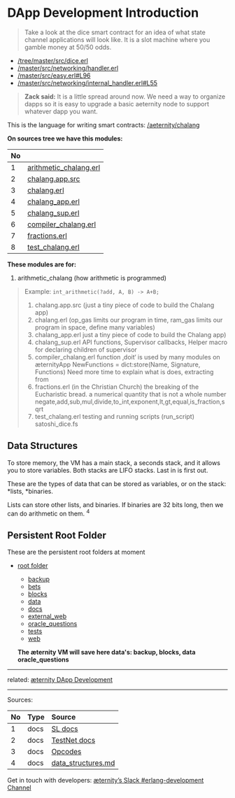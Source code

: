 # DApp Development Introduction

>Take a look at the dice smart contract for an idea of what state
>channel applications will look like. It is a slot machine where you
>gamble money at 50/50 odds.

- [/tree/master/src/dice.erl](../../../../aeternity/testnet/tree/master/src/dice.erl)
- [/master/src/networking/handler.erl](../../../../aeternity/testnet/tree/master/src/networking/handler.erl#L104)
- [/master/src/easy.erl#L96](../../../../aeternity/testnet/tree/master/src/easy.erl#L96)
- [/master/src/networking/internal_handler.erl#L55](../../../../aeternity/testnet/tree/master/src/networking/internal_handler.erl#L55)

>**Zack said:** It is a little spread around now. We need a way to
>organize dapps so it is easy to upgrade a basic aeternity node to
>support whatever dapp you want.

This is the language for writing smart contracts:
[/aeternity/chalang](../../../../aeternity/chalang)

**On sources tree we have this modules:**

| No |                                                                                                |
|:---|:-----------------------------------------------------------------------------------------------|
| 1  | [arithmetic_chalang.erl](../../../../aeternity/chalang/blob/master/src/arithmetic_chalang.erl) |
| 2  | [chalang.app.src](../../../../aeternity/chalang/blob/master/src/chalang.app.src)               |
| 3  | [chalang.erl](../../../../aeternity/chalang/blob/master/src/chalang.erl)                       |
| 4  | [chalang_app.erl](../../../../aeternity/chalang/blob/master/src/chalang_app.erl)               |
| 5  | [chalang_sup.erl](../../../../aeternity/chalang/blob/master/src/chalang_sup.erl)               |
| 6  | [compiler_chalang.erl](../../../../aeternity/chalang/blob/master/src/compiler_chalang.erl)     |
| 7  | [fractions.erl](../../../../aeternity/chalang/blob/master/src/fractions.erl)                   |
| 8  | [test_chalang.erl](../../../../aeternity/chalang/blob/master/src/test_chalang.erl)             |

**These modules are for:**
1. arithmetic_chalang (how arithmetic is programmed)
>Example: `int_arithmetic(?add, A, B) -> A+B;`
>
>1. chalang.app.src (just a tiny piece of code to build the Chalang app)
>2. chalang.erl (op_gas limits our program in time, ram_gas limits our
>   program in space, define many variables)
>3. chalang_app.erl just a tiny piece of code to build the Chalang app)
>4. chalang_sup.erl API functions, Supervisor callbacks, Helper macro
>   for declaring children of supervisor
>5. compiler_chalang.erl function ‚doit‘ is used by many modules on
>   æternityApp NewFunctions = dict:store(Name, Signature, Functions)
>   Need more time to explain what is does, extracting from
>6. fractions.erl (in the Christian Church) the breaking of the
>   Eucharistic bread. a numerical quantity that is not a whole number
>   negate,add,sub,mul,divide,to_int,exponent,lt,gt,equal,is_fraction,sqrt
>7. test_chalang.erl testing and running scripts (run_script)
>   satoshi_dice.fs

## Data Structures

To store memory, the VM has a main stack, a seconds stack, and it allows
you to store variables. Both stacks are LIFO stacks. Last in is first
out.

These are the types of data that can be stored as variables, or on the
stack: *lists, *binaries.

Lists can store other lists, and binaries. If binaries are 32 bits long,
then we can do arithmetic on them. <sup>4</sup>

## Persistent Root Folder

These are the persistent root folders at moment

* [root folder](../../../../aeternity/testnet/tree/master/)
  * [backup](../../../../aeternity/testnet/tree/master/backup)
  * [bets](../../../../aeternity/testnet/tree/master/bets)
  * [blocks](../../../../aeternity/testnet/tree/master/blocks)
  * [data](../../../../aeternity/testnet/tree/master/data)
  * [docs](../../../../aeternity/testnet/tree/master/docs)
  * [external_web](../../../../aeternity/testnet/tree/master/external_web)
  * [oracle_questions](../../../../aeternity/testnet/tree/master/oracle_questions)
  * [tests](../../../../aeternity/testnet/tree/master/tests)
  * [web](../../../../aeternity/testnet/tree/master/web)
  
  **The æternity VM will save here data's: backup, blocks, data
  oracle_questions**


***

related: [æternity DApp Development](æternity-DApp-Development)

***

Sources:

| No | Type | Source                                                                                     |
|:---|:-----|:-------------------------------------------------------------------------------------------|
| 1  | docs | [SL docs](../../../../aeternity/chalang/blob/master/README.md)                             |
| 2  | docs | [TestNet docs](../../../../aeternity/testnet/tree/master/docs/)                            |
| 3  | docs | [Opcodes](../../../../aeternity/chalang/blob/master/opcodes.md)                            |
| 4  | docs | [data_structures.md](../../../../BumblebeeBat/chalang/tree/master/docs/data_structures.md) |

Get in touch with developers: 
[æternity’s Slack #erlang-development Channel](https://aeternity.slack.com/)
